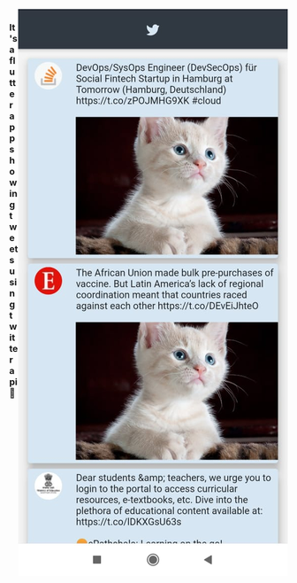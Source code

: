 <img align="right" src="https://github.com/dilipxp/FlutterLab/blob/main/feeder/image.jpeg" alt="image of app"/>


### It's a flutter app showing tweets using twitter api 👋

